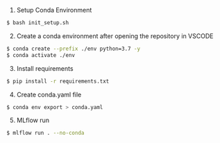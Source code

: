 1. Setup Conda Environment
```bash
$ bash init_setup.sh
```

2. Create a conda environment after opening the repository in VSCODE
```bash
$ conda create --prefix ./env python=3.7 -y
$ conda activate ./env
```

3. Install requirements
```bash
$ pip install -r requirements.txt
```

4. Create conda.yaml file
```bash
$ conda env export > conda.yaml
```

5. MLflow run
```bash
$ mlflow run . --no-conda
```